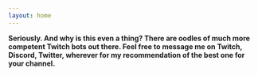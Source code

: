```yaml
---
layout: home
---
```


<link rel="stylesheet" type="text/css" href="css/style.css">
<table class="darkTable">

<tbody>
      <strong>Seriously. And why is this even a thing? There are oodles of much more competent Twitch bots out there. Feel free to message me on Twitch, Discord, Twitter, wherever for my recommendation of the best one for your channel.</strong>
</tbody>
